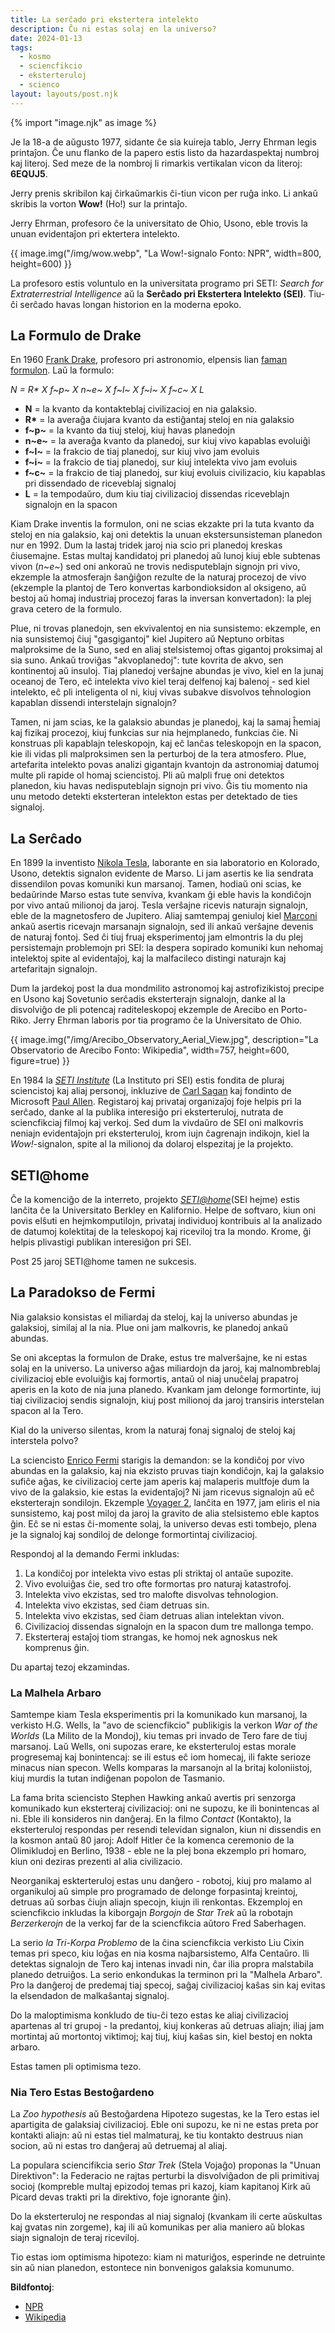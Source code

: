 ```yaml
---
title: La serĉado pri ekstertera intelekto
description: Ĉu ni estas solaj en la universo?
date: 2024-01-13
tags:
  - kosmo
  - sciencfikcio
  - eksterteruloj
  - scienco
layout: layouts/post.njk
---
```

{% import "image.njk" as image %}

Je la 18-a de aŭgusto 1977, sidante ĉe sia kuireja tablo, Jerry Ehrman legis printaĵon. Ĉe unu flanko de la papero estis listo da hazardaspektaj numbroj kaj literoj. Sed meze de la nombroj li rimarkis vertikalan vicon da literoj: **6EQUJ5**.

Jerry prenis skribilon kaj ĉirkaŭmarkis ĉi-tiun vicon per ruĝa inko. Li ankaŭ skribis la vorton **Wow!** (Ho!) sur la printaĵo.

Jerry Ehrman, profesoro ĉe la universitato de Ohio, Usono, eble trovis la unuan evidentaĵon pri ektertera intelekto.

{{ image.img("/img/wow.webp", "La Wow!-signalo Fonto: NPR", width=800, height=600) }}

La profesoro estis voluntulo en la universitata programo pri SETI: _Search for Extraterrestrial Intelligence_ aŭ la **Serĉado pri Ekstertera Intelekto (SEI)**. Tiu-ĉi serĉado havas longan historion en la moderna epoko.


## La Formulo de Drake

En 1960 [Frank Drake](https://eo.wikipedia.org/wiki/Frank_Drake), profesoro pri astronomio, elpensis lian [faman formulon](https://eo.wikipedia.org/wiki/Formulo_de_Drake). Laŭ la formulo:

_N = R* X f~p~ X n~e~ X f~l~ X f~i~ X f~c~ X L_

* **N** = la kvanto da kontakteblaj civilizacioj en nia galaksio.
* **R\*** = la averaĝa ĉiujara kvanto da estiĝantaj steloj en nia galaksio
* **f~p~** = la kvanto da tiuj steloj, kiuj havas planedojn
* **n~e~** = la averaĝa kvanto da planedoj, sur kiuj vivo kapablas evoluiĝi
* **f~l~** = la frakcio de tiaj planedoj, sur kiuj vivo jam evoluis
* **f~i~** = la frakcio de tiaj planedoj, sur kiuj intelekta vivo jam evoluis
* **f~c~** = la frakcio de tiaj planedoj, sur kiuj evoluis civilizacio, kiu kapablas pri dissendado de riceveblaj signaloj
* **L** = la tempodaŭro, dum kiu tiaj civilizacioj dissendas riceveblajn signalojn en la spacon

Kiam Drake inventis la formulon, oni ne scias ekzakte pri la tuta kvanto da steloj en nia galaksio, kaj oni detektis la unuan ekstersunsisteman planedon nur en 1992. Dum la lastaj tridek jaroj nia scio pri planedoj kreskas ĉiusemajne. Estas multaj kandidatoj pri planedoj aŭ lunoj kiuj eble subtenas vivon (_n~e~_) sed oni ankoraŭ ne trovis nedisputeblajn signojn pri vivo, ekzemple la atmosferajn ŝanĝiĝon rezulte de la naturaj procezoj de vivo (ekzemple la plantoj de Tero konvertas karbondioksidon al oksigeno, aŭ bestoj aŭ homaj industriaj procezoj faras la inversan konvertadon): la plej grava cetero de la formulo.

Plue, ni trovas planedojn, sen ekvivalentoj en nia sunsistemo: ekzemple, en nia sunsistemoj ĉiuj "gasgigantoj" kiel Jupitero aŭ Neptuno orbitas malproksime de la Suno, sed en aliaj stelsistemoj oftas gigantoj proksimaj al sia suno. Ankaŭ troviĝas "akvoplanedoj": tute kovrita de akvo, sen kontinentoj aŭ insuloj. Tiaj planedoj verŝajne abundas je vivo, kiel en la junaj oceanoj de Tero, eĉ intelekta vivo kiel teraj delfenoj kaj balenoj - sed kiel intelekto, eĉ pli inteligenta ol ni, kiuj vivas subakve disvolvos teĥnologion kapablan dissendi interstelajn signalojn?

Tamen, ni jam scias, ke la galaksio abundas je planedoj, kaj la samaj ĥemiaj kaj fizikaj procezoj, kiuj funkcias sur nia hejmplanedo, funkcias ĉie. Ni konstruas pli kapablajn teleskopojn, kaj eĉ lanĉas teleskopojn en la spacon, kie ili vidas pli malproksimen sen la perturboj de la tera atmosfero. Plue, artefarita intelekto povas analizi gigantajn kvantojn da astronomiaj datumoj multe pli rapide ol homaj sciencistoj. Pli aŭ malpli frue oni detektos planedon, kiu havas nedisputeblajn signojn pri vivo. Ĝis tiu momento nia unu metodo detekti eksterteran intelekton estas per detektado de ties signaloj.

## La Serĉado

En 1899 la inventisto [Nikola Tesla](https://eo.wikipedia.org/wiki/Nikola_Tesla), laborante en sia laboratorio en Kolorado, Usono, detektis signalon evidente de Marso. Li jam asertis ke lia sendrata dissendilon povas komuniki kun marsanoj. Tamen, hodiaŭ oni scias, ke bedaŭrinde Marso estas tute senviva, kvankam ĝi eble havis la kondiĉojn por vivo antaŭ milionoj da jaroj. Tesla verŝajne ricevis naturajn signalojn, eble de la magnetosfero de Jupitero. Aliaj samtempaj geniuloj kiel [Marconi](https://eo.wikipedia.org/wiki/Guglielmo_Marconi) ankaŭ asertis ricevajn marsanajn signalojn, sed ili ankaŭ verŝajne devenis de naturaj fontoj. Sed ĉi tiuj fruaj eksperimentoj jam elmontris la du plej persistemajn problemojn pri SEI: la despera sopirado komuniki kun nehomaj intelektoj spite al evidentaĵoj, kaj la malfacileco distingi naturajn kaj artefaritajn signalojn.

Dum la jardekoj post la dua mondmilito astronomoj kaj astrofizikistoj precipe en Usono kaj Sovetunio serĉadis eksterterajn signalojn, danke al la disvolviĝo de pli potencaj raditeleskopoj ekzemple de Arecibo en Porto-Riko. Jerry Ehrman laboris por tia programo ĉe la Universitato de Ohio.

{{ image.img("/img/Arecibo_Observatory_Aerial_View.jpg", description="La Observatorio de Arecibo Fonto: Wikipedia", width=757, height=600, figure=true) }}

En 1984 la _[SETI Institute](https://en.wikipedia.org/wiki/SETI_Institute)_ (La Instituto pri SEI) estis fondita de pluraj sciencistoj kaj aliaj personoj, inkluzive de [Carl Sagan](https://eo.wikipedia.org/wiki/Carl_Sagan) kaj fondinto de Microsoft [Paul Allen](https://en.wikipedia.org/wiki/Paul_Allen). Registaroj kaj privataj organizaĵoj foje helpis pri la serĉado, danke al la publika interesiĝo pri eksterteruloj, nutrata de sciencfikciaj filmoj kaj verkoj. Sed dum la vivdaŭro de SEI oni malkovris neniajn evidentaĵojn pri eksterteruloj, krom iujn ĉagrenajn indikojn, kiel la _Wow!_-signalon, spite al la milionoj da dolaroj elspezitaj je la projekto.

## SETI@home

Ĉe la komenciĝo de la interreto, projekto _[SETI@home](https://eo.wikipedia.org/wiki/SETI@home)_(SEI hejme) estis lanĉita ĉe la Universitato Berkley en Kalifornio. Helpe de softvaro, kiun oni povis elŝuti en hejmkomputilojn, privataj individuoj kontribuis al la analizado de datumoj kolektitaj de la teleskopoj kaj riceviloj tra la mondo. Krome, ĝi helpis plivastigi publikan interesiĝon pri SEI.

Post 25 jaroj SETI@home tamen ne sukcesis.

## La Paradokso de Fermi

Nia galaksio konsistas el miliardaj da steloj, kaj la universo abundas je galaksioj, similaj al la nia. Plue oni jam malkovris, ke planedoj ankaŭ abundas.

Se oni akceptas la formulon de Drake, estus tre malverŝajne, ke ni estas solaj en la universo. La universo aĝas miliardojn da jaroj, kaj malnombreblaj civilizacioj eble evoluiĝis kaj formortis, antaŭ ol niaj unuĉelaj prapatroj aperis en la koto de nia juna planedo. Kvankam jam delonge formortinte, iuj tiaj civilizacioj sendis signalojn, kiuj post milionoj da jaroj transiris interstelan spacon al la Tero.

Kial do la universo silentas, krom la naturaj fonaj signaloj de steloj kaj interstela polvo?

La sciencisto [Enrico Fermi](https://eo.wikipedia.org/wiki/Enrico_Fermi) starigis la demandon: se la kondiĉoj por vivo abundas en la galaksio, kaj nia ekzisto pruvas tiajn kondiĉojn, kaj la galaksio sufiĉe aĝas, ke civilizacioj certe jam aperis kaj malaperis multfoje dum la vivo de la galaksio, kie estas la evidentaĵoj? Ni jam ricevus signalojn aŭ eĉ eksterterajn sondilojn. Ekzemple [Voyager 2](https://eo.wikipedia.org/wiki/Voyager_2), lanĉita en 1977, jam eliris el nia sunsistemo, kaj post miloj da jaroj la gravito de alia stelsistemo eble kaptos ĝin. Eĉ se ni estas ĉi-momente solaj, la universo devas esti tombejo, plena je la signaloj kaj sondiloj de delonge formortintaj civilizacioj.

Respondoj al la demando Fermi inkludas:

1. La kondiĉoj por intelekta vivo estas pli striktaj ol antaŭe supozite.
2. Vivo evoluiĝas ĉie, sed tro ofte formortas pro naturaj katastrofoj.
3. Intelekta vivo ekzistas, sed tro malofte disvolvas teĥnologion.
4. Intelekta vivo ekzistas, sed ĉiam detruas sin.
5. Intelekta vivo ekzistas, sed ĉiam detruas alian intelektan vivon.
6. Civilizacioj dissendas signalojn en la spacon dum tre mallonga tempo.
7. Eksterteraj estaĵoj tiom strangas, ke homoj nek agnoskus nek komprenus ĝin.

Du apartaj tezoj ekzamindas.

### La Malhela Arbaro

Samtempe kiam Tesla eksperimentis pri la komunikado kun marsanoj, la verkisto H.G. Wells, la "avo de sciencfikcio" publikigis la verkon _War of the Worlds_ (La Milito de la Mondoj), kiu temas pri invado de Tero fare de tiuj marsanoj. Laŭ Wells, oni supozas erare, ke eksterteruloj estas morale progresemaj kaj bonintencaj: se ili estus eĉ iom homecaj, ili fakte serioze minacus nian specon. Wells komparas la marsanojn al la britaj koloniistoj, kiuj murdis la tutan indiĝenan popolon de Tasmanio.

La fama brita sciencisto Stephen Hawking ankaŭ avertis pri senzorga komunikado kun eksterteraj civilizacioj: oni ne supozu, ke ili bonintencas al ni. Eble ili konsideros nin danĝeraj. En la filmo _Contact_ (Kontakto), la eksterteruloj respondas per resendi televidan signalon, kiun ni dissendis en la kosmon antaŭ 80 jaroj: Adolf Hitler ĉe la komenca ceremonio de la Olimikludoj en Berlino, 1938 - eble ne la plej bona ekzemplo pri homaro, kiun oni deziras prezenti al alia civilizacio.

Neorganikaj eskterteruloj estas unu danĝero - robotoj, kiuj pro malamo al organikuloj aŭ simple pro programado de delonge forpasintaj kreintoj, detruas aŭ sorbas ĉiujn aliajn specojn, kiujn ili renkontas. Ekzemploj en sciencfikcio inkludas la kiborgajn _Borgojn_ de _Star Trek_ aŭ la robotajn _Berzerkerojn_ de la verkoj far de la sciencfikcia aŭtoro Fred Saberhagen.

La serio _la Tri-Korpa Problemo_ de la ĉina sciencfikcia verkisto Liu Cixin temas pri speco, kiu loĝas en nia kosma najbarsistemo, Alfa Centaŭro. Ili detektas signalojn de Tero kaj intenas invadi nin, ĉar ilia propra malstabila planedo detruiĝos. La serio enkondukas la terminon pri la "Malhela Arbaro". Pro la danĝeroj de predemaj tiaj specoj, saĝaj civilizacioj kaŝas sin kaj evitas la elsendadon de malkaŝantaj signaloj.

Do la maloptimisma konkludo de tiu-ĉi tezo estas ke aliaj civilizacioj apartenas al tri grupoj - la predantoj, kiuj konkeras aŭ detruas aliajn; iliaj jam mortintaj aŭ mortontoj viktimoj; kaj tiuj, kiuj kaŝas sin, kiel bestoj en nokta arbaro.

Estas tamen pli optimisma tezo.

### Nia Tero Estas Bestoĝardeno

La _Zoo hypothesis_ aŭ Bestoĝardena Hipotezo sugestas, ke la Tero estas iel apartigita de galaksiaj civilizacioj. Eble oni supozu, ke ni ne estas preta por kontakti aliajn: aŭ ni estas tiel malmaturaj, ke tiu kontakto destruus nian socion, aŭ ni estas tro danĝeraj aŭ detruemaj al aliaj.

La populara sciencifikcia serio _Star Trek_ (Stela Vojaĝo) proponas la "Unuan Direktivon": la Federacio ne rajtas perturbi la disvolviĝadon de pli primitivaj socioj (kompreble multaj epizodoj temas pri kazoj, kiam kapitanoj Kirk aŭ Picard devas trakti pri la direktivo, foje ignorante ĝin).

Do la eksterteruloj ne respondas al niaj signaloj (kvankam ili certe aŭskultas kaj gvatas nin zorgeme), kaj ili aŭ komunikas per alia maniero aŭ blokas siajn signalojn de teraj riceviloj.

Tio estas iom optimisma hipotezo: kiam ni maturiĝos, esperinde ne detruinte sin aŭ nian planedon, estontece nin bonvenigos galaksia komunumo.

**Bildfontoj**:

* [NPR](https://www.npr.org/sections/krulwich/2010/05/28/126510251/aliens-found-in-ohio-the-wow-signal)
* [Wikipedia](https://wikipedia.org)
